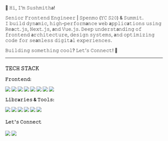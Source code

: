 🚀 𝙷𝚒, 𝙸’𝚖 𝚂𝚞𝚜𝚑𝚖𝚒𝚝𝚑a!

𝚂𝚎𝚗𝚒𝚘𝚛 𝙵𝚛𝚘𝚗𝚝𝚎𝚗𝚍 𝙴𝚗𝚐𝚒𝚗𝚎𝚎𝚛 | 𝚂𝚙𝚎𝚗𝚖𝚘 (𝚈𝙲 𝚂𝟸𝟶) & 𝚂𝚞𝚖𝚖𝚒𝚝.  
𝙸 𝚋𝚞𝚒𝚕𝚍 𝚍𝚢𝚗a𝚖𝚒𝚌, 𝚑𝚒𝚐𝚑-𝚙𝚎𝚛𝚏𝚘𝚛𝚖a𝚗𝚌𝚎 𝚠𝚎𝚋 a𝚙𝚙𝚕𝚒𝚌a𝚝𝚒𝚘𝚗𝚜 𝚞𝚜𝚒𝚗𝚐 𝚁𝚎a𝚌𝚝.𝚓𝚜, 𝙽𝚎𝚡𝚝.𝚓𝚜, a𝚗𝚍 𝚅𝚞𝚎.𝚓𝚜. 𝙳𝚎𝚎𝚙 𝚞𝚗𝚍𝚎𝚛𝚜𝚝a𝚗𝚍𝚒𝚗𝚐 𝚘𝚏 𝚏𝚛𝚘𝚗𝚝𝚎𝚗𝚍 a𝚛𝚌𝚑𝚒𝚝𝚎𝚌𝚝𝚞𝚛𝚎, 𝚍𝚎𝚜𝚒𝚐𝚗 𝚜𝚢𝚜𝚝𝚎𝚖𝚜, a𝚗𝚍 𝚘𝚙𝚝𝚒𝚖𝚒𝚣𝚒𝚗𝚐 𝚌𝚘𝚍𝚎 𝚏𝚘𝚛 𝚜𝚎a𝚖𝚕𝚎𝚜𝚜 𝚍𝚒𝚐𝚒𝚝a𝚕 𝚎𝚡𝚙𝚎𝚛𝚒𝚎𝚗𝚌𝚎𝚜.  

𝙱𝚞𝚒𝚕𝚍𝚒𝚗𝚐 𝚜𝚘𝚖𝚎𝚝𝚑𝚒𝚗𝚐 𝚌𝚘𝚘𝚕? 𝙻𝚎𝚝’𝚜 𝙲𝚘𝚗𝚗𝚎𝚌𝚝! 🚀

---
### 𝚃𝙴𝙲𝙷 𝚂𝚃𝙰𝙲𝙺

**𝙵𝚛𝚘𝚗𝚝𝚎𝚗𝚍:**
<p>
  <img src="https://img.shields.io/badge/React-20232A?style=flat&logo=react&logoColor=61DAFB"/>
  <img src="https://img.shields.io/badge/Next.js-black?style=flat&logo=next.js"/>
  <img src="https://img.shields.io/badge/Vue.js-35495E?style=flat&logo=vue.js&logoColor=4FC08D"/>
  <img src="https://img.shields.io/badge/TypeScript-007ACC?style=flat&logo=typescript&logoColor=white"/>
  <img src="https://img.shields.io/badge/JavaScript-F7DF1E?style=flat&logo=javascript&logoColor=black"/>
  <img src="https://img.shields.io/badge/HTML5-E34F26?style=flat&logo=html5&logoColor=white"/>
  <img src="https://img.shields.io/badge/CSS3-1572B6?style=flat&logo=css3&logoColor=white"/>
  <img src="https://img.shields.io/badge/SCSS-CC6699?style=flat&logo=sass&logoColor=white"/>
</p>

**𝙻𝚒𝚋𝚛a𝚛𝚒𝚎𝚜 & 𝚃𝚘𝚘𝚕𝚜:**
<p>
  <img src="https://img.shields.io/badge/Redux-593D88?style=flat&logo=redux&logoColor=white"/>
  <img src="https://img.shields.io/badge/D3.js-F9A03C?style=flat&logo=d3.js&logoColor=black"/>
  <img src="https://img.shields.io/badge/Storybook-FF4785?style=flat&logo=storybook&logoColor=white"/>
  <img src="https://img.shields.io/badge/Webpack-8DD6F9?style=flat&logo=webpack&logoColor=black"/>
  <img src="https://img.shields.io/badge/Docker-2496ED?style=flat&logo=docker&logoColor=white"/>
  <img src="https://img.shields.io/badge/Jest-C21325?style=flat&logo=jest&logoColor=white"/>
</p>

#### 𝙻𝚎𝚝'𝚜 𝙲𝚘𝚗𝚗𝚎𝚌𝚝

<p>
  <a href="https://www.linkedin.com/in/sushmitha-konem-993544143" target="_blank"><img src="https://img.shields.io/badge/LinkedIn-blue?style=flat&logo=linkedin&logoColor=white"/></a>
  <a href="mailto:sushmithadev25@gmail.com"><img src="https://img.shields.io/badge/Gmail-D14836?style=flat&logo=gmail&logoColor=white"/></a>
</p>

